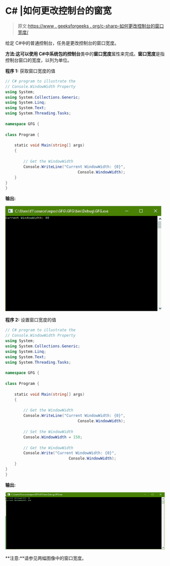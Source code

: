 # C# |如何更改控制台的窗宽

> 原文:[https://www . geeksforgeeks . org/c-sharp-如何更改控制台的窗口宽度/](https://www.geeksforgeeks.org/c-sharp-how-to-change-the-windowwidth-of-the-console/)

给定 C#中的普通控制台，任务是更改控制台的窗口宽度。

**方法:**这可以使用 C#中系统包的**控制台**类中的**窗口宽度**属性来完成。**窗口宽度**是指控制台窗口的宽度，以列为单位。

**程序 1:** 获取窗口宽度的值

```cs
// C# program to illustrate the
// Console.WindowWidth Property
using System;
using System.Collections.Generic;
using System.Linq;
using System.Text;
using System.Threading.Tasks;

namespace GFG {

class Program {

    static void Main(string[] args)
    {

        // Get the WindowWidth
        Console.WriteLine("Current WindowWidth: {0}",
                                Console.WindowWidth);
    }
}
}
```

**输出:**

![](img/687dbb5a7423ad725be1725c08671aba.png)

**程序 2:** 设置窗口宽度的值

```cs
// C# program to illustrate the
// Console.WindowWidth Property
using System;
using System.Collections.Generic;
using System.Linq;
using System.Text;
using System.Threading.Tasks;

namespace GFG {

class Program {

    static void Main(string[] args)
    {

        // Get the WindowWidth
        Console.WriteLine("Current WindowWidth: {0}",
                                Console.WindowWidth);

        // Set the WindowWidth
        Console.WindowWidth = 150;

        // Get the WindowWidth
        Console.Write("Current WindowWidth: {0}",
                            Console.WindowWidth);
    }
}
}
```

**输出:**

![](img/bbe11591479fc4795ac1f2f253664fb3.png)

**注意:**请参见两幅图像中的窗口宽度。